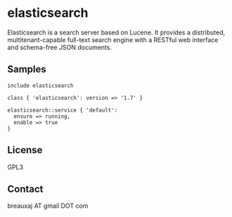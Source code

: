 elasticsearch
=============

Elasticsearch is a search server based on Lucene. It provides a distributed,
multitenant-capable full-text search engine with a RESTful web interface and
schema-free JSON documents. 

Samples
-------
```
include elasticsearch
```
```
class { 'elasticsearch': version => '1.7' }
```
```
elasticsearch::service { 'default':
  ensure => running,
  enable => true
}
```

License
-------
GPL3

Contact
-------
breauxaj AT gmail DOT com
